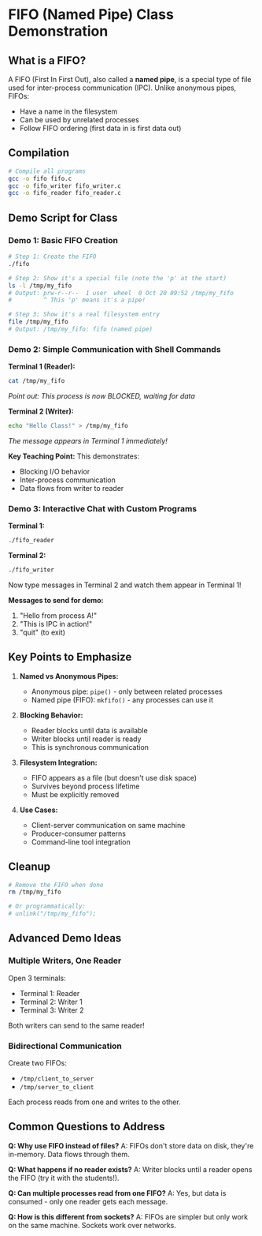 # FIFO (Named Pipe) Class Demonstration

## What is a FIFO?
A FIFO (First In First Out), also called a **named pipe**, is a special type of file used for inter-process communication (IPC). Unlike anonymous pipes, FIFOs:
- Have a name in the filesystem
- Can be used by unrelated processes
- Follow FIFO ordering (first data in is first data out)

## Compilation

```bash
# Compile all programs
gcc -o fifo fifo.c
gcc -o fifo_writer fifo_writer.c
gcc -o fifo_reader fifo_reader.c
```

## Demo Script for Class

### Demo 1: Basic FIFO Creation

```bash
# Step 1: Create the FIFO
./fifo

# Step 2: Show it's a special file (note the 'p' at the start)
ls -l /tmp/my_fifo
# Output: prw-r--r--  1 user  wheel  0 Oct 20 09:52 /tmp/my_fifo
#         ^ This 'p' means it's a pipe!

# Step 3: Show it's a real filesystem entry
file /tmp/my_fifo
# Output: /tmp/my_fifo: fifo (named pipe)
```

### Demo 2: Simple Communication with Shell Commands

**Terminal 1 (Reader):**
```bash
cat /tmp/my_fifo
```
*Point out: This process is now BLOCKED, waiting for data*

**Terminal 2 (Writer):**
```bash
echo "Hello Class!" > /tmp/my_fifo
```
*The message appears in Terminal 1 immediately!*

**Key Teaching Point:** This demonstrates:
- Blocking I/O behavior
- Inter-process communication
- Data flows from writer to reader

### Demo 3: Interactive Chat with Custom Programs

**Terminal 1:**
```bash
./fifo_reader
```

**Terminal 2:**
```bash
./fifo_writer
```

Now type messages in Terminal 2 and watch them appear in Terminal 1!

**Messages to send for demo:**
1. "Hello from process A!"
2. "This is IPC in action!"
3. "quit" (to exit)

## Key Points to Emphasize

1. **Named vs Anonymous Pipes:**
   - Anonymous pipe: `pipe()` - only between related processes
   - Named pipe (FIFO): `mkfifo()` - any processes can use it

2. **Blocking Behavior:**
   - Reader blocks until data is available
   - Writer blocks until reader is ready
   - This is synchronous communication

3. **Filesystem Integration:**
   - FIFO appears as a file (but doesn't use disk space)
   - Survives beyond process lifetime
   - Must be explicitly removed

4. **Use Cases:**
   - Client-server communication on same machine
   - Producer-consumer patterns
   - Command-line tool integration

## Cleanup

```bash
# Remove the FIFO when done
rm /tmp/my_fifo

# Or programmatically:
# unlink("/tmp/my_fifo");
```

## Advanced Demo Ideas

### Multiple Writers, One Reader
Open 3 terminals:
- Terminal 1: Reader
- Terminal 2: Writer 1
- Terminal 3: Writer 2

Both writers can send to the same reader!

### Bidirectional Communication
Create two FIFOs:
- `/tmp/client_to_server` 
- `/tmp/server_to_client`

Each process reads from one and writes to the other.

## Common Questions to Address

**Q: Why use FIFO instead of files?**
A: FIFOs don't store data on disk, they're in-memory. Data flows through them.

**Q: What happens if no reader exists?**
A: Writer blocks until a reader opens the FIFO (try it with the students!).

**Q: Can multiple processes read from one FIFO?**
A: Yes, but data is consumed - only one reader gets each message.

**Q: How is this different from sockets?**
A: FIFOs are simpler but only work on the same machine. Sockets work over networks.

